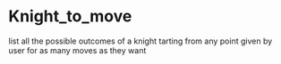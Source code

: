 # Knight_to_move
list all the possible outcomes of a knight tarting from any point given by user for as many moves as they want
